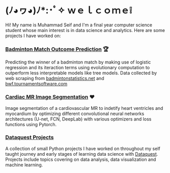 # (ﾉ◕ヮ◕)ﾉ*:･ﾟ✧ ｗｅｌｃｏｍｅ❕ 

Hi! My name is Muhammad Seif and I'm a final year computer science student whose main interest is in data science and analytics. Here are some projects I have worked on:

### [Badminton Match Outcome Prediction](FP.ipynb) 🏆
Predicting the winner of a badminton match by making use of logistic regression and its iteraction terms using evolutionary computation to outperform less interpretable models like tree models. Data collected by web scraping from [badmintonstatistics.net](https://badmintonstatistics.net/) and [bwf.tournamentsoftware.com](https://bwf.tournamentsoftware.com/)

### [Cardiac MR Image Segmentation](NC_Project.ipynb) ❤️
Image segmentation of a cardiovascular MR to indetify heart ventricles and myocardium by optimizing different convolutional neural networks architectures (U-net, FCN, DeepLab) with various optimizers and loss functions using Pytorch.

### [Dataquest Projects](https://github.com/seifuntara/ds/tree/master/dataquest)
A collection of small Python projects I have worked on throughout my self taught journey and early stages of learning data science with [Dataquest](https://www.dataquest.io/). Projects include topics covering on data analysis, data visualization and machine learning.  



